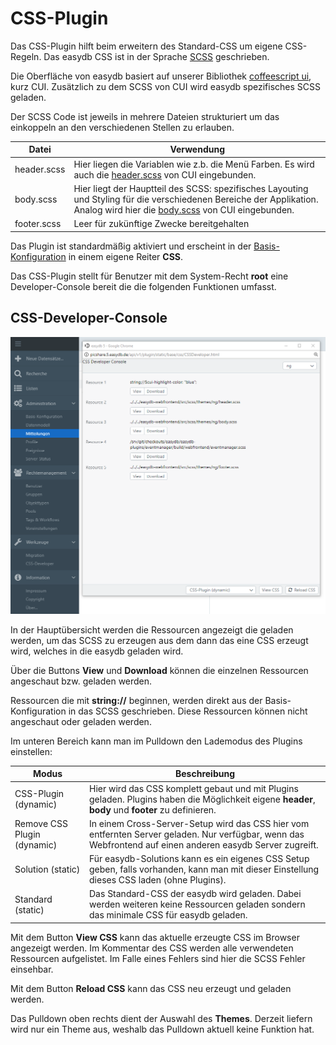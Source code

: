 # CSS-Plugin

Das CSS-Plugin hilft beim erweitern des Standard-CSS um eigene CSS-Regeln. Das easydb CSS ist in der Sprache [SCSS](http://sass-lang.com/) geschrieben.

Die Oberfläche von easydb basiert auf unserer Bibliothek [coffeescript ui](https://github.com/programmfabrik/coffeescript-ui), kurz CUI. Zusätzlich zu dem SCSS von CUI wird easydb spezifisches SCSS geladen.

Der SCSS Code ist jeweils in mehrere Dateien strukturiert um das einkoppeln an den verschiedenen Stellen zu erlauben.

|Datei|Verwendung|
|---|---|
|header.scss|Hier liegen die Variablen wie z.b. die Menü Farben. Es wird auch die [header.scss](https://github.com/programmfabrik/coffeescript-ui/blob/master/src/scss/themes/ng/header.scss) von CUI eingebunden.|
|body.scss|Hier liegt der Hauptteil des SCSS: spezifisches Layouting und Styling für die verschiedenen Bereiche der Applikation. Analog wird hier die [body.scss](https://github.com/programmfabrik/coffeescript-ui/blob/master/src/scss/themes/ng/body.scss) von CUI eingebunden.|
|footer.scss|Leer für zukünftige Zwecke bereitgehalten|

Das Plugin ist standardmäßig aktiviert und erscheint in der [Basis-Konfiguration](../base-config/base-config.html#design) in einem eigene Reiter **CSS**.

Das CSS-Plugin stellt für Benutzer mit dem System-Recht **root** eine Developer-Console bereit die die folgenden Funktionen umfasst.

## CSS-Developer-Console

![CSS-Developer-Console](cssdeveloper.png)

In der Hauptübersicht werden die Ressourcen angezeigt die geladen werden, um das SCSS zu erzeugen aus dem dann das eine CSS erzeugt wird, welches in die easydb geladen wird.

Über die Buttons **View** und **Download** können die einzelnen Ressourcen angeschaut bzw. geladen werden.

Ressourcen die mit **string://** beginnen, werden direkt aus der Basis-Konfiguration in das SCSS geschrieben. Diese Ressourcen können nicht angeschaut oder geladen werden.

Im unteren Bereich kann man im Pulldown den Lademodus des Plugins einstellen:

|Modus|Beschreibung|
|---|---|
|CSS-Plugin (dynamic)|Hier wird das CSS komplett gebaut und mit Plugins geladen. Plugins haben die Möglichkeit eigene **header**, **body** und **footer** zu definieren.|
|Remove CSS Plugin (dynamic)|In einem Cross-Server-Setup wird das CSS hier vom entfernten Server geladen. Nur verfügbar, wenn das Webfrontend auf einen anderen easydb Server zugreift.|
|Solution (static)|Für easydb-Solutions kann es ein eigenes CSS Setup geben, falls vorhanden, kann man mit dieser Einstellung dieses CSS laden (ohne Plugins).|
|Standard (static)|Das Standard-CSS der easydb wird geladen. Dabei werden weiteren keine Ressourcen geladen sondern das minimale CSS für easydb geladen.|

Mit dem Button **View CSS** kann das aktuelle erzeugte CSS im Browser angezeigt werden. Im Kommentar des CSS werden alle verwendeten Ressourcen aufgelistet. Im Falle eines Fehlers sind hier die SCSS Fehler einsehbar.

Mit dem Button **Reload CSS** kann das CSS neu erzeugt und geladen werden.

Das Pulldown oben rechts dient der Auswahl des **Themes**. Derzeit liefern wird nur ein Theme aus, weshalb das Pulldown aktuell keine Funktion hat.
